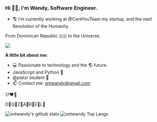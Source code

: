<h3 align="start">Hi 👋🏼, I'm Wandy, Software Engineer.</h3>

- 🌎 I’m currently working at @CareYouTeam my startup, and the next Revolution of the Humanity.

<p align="start" >From Dominican Republic 🇩🇴 to the Universe.</p>

<p >
<a href="https://github.com/sntwandy"><img src="https://img.shields.io/github/followers/Robertrm0?label=follow&style=social" /></a>
</p>

**A little bit about me:**

- 💻 Passionate to technology and the 🌎 future.
- JavaScript and Python 🐍
- @platzi student 💚
- 📫 Contact me: sntwandy@gmail.com

17❤️🏹

D🐶Q🐶Z🐶A🐶R🐶E🐶L🐶

![sntwandy's github stats](https://github-readme-stats.vercel.app/api?username=sntwandy&show_icons=true&theme=light)
![sntwandy Top Langs](https://github-readme-stats.vercel.app/api/top-langs/?username=sntwandy&theme=light&layout=compact)
